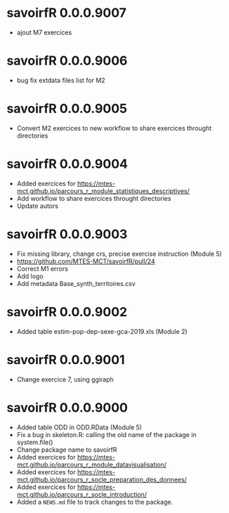 # savoirfR 0.0.0.9007
* ajout M7 exercices

# savoirfR 0.0.0.9006
* bug fix extdata files list for M2

# savoirfR 0.0.0.9005
* Convert M2 exercices to new workflow to share exercices throught directories

# savoirfR 0.0.0.9004
* Added exercices for https://mtes-mct.github.io/parcours_r_module_statistiques_descriptives/
* Add workflow to share exercices throught directories
* Update autors

# savoirfR 0.0.0.9003

* Fix missing library, change crs, precise exercise instruction  (Module 5)
* https://github.com/MTES-MCT/savoirfR/pull/24
* Correct M1 errors
* Add logo
* Add metadata Base_synth_territoires.csv

# savoirfR 0.0.0.9002

* Added table estim-pop-dep-sexe-gca-2019.xls (Module 2)

# savoirfR 0.0.0.9001

* Change exercice 7, using ggiraph

# savoirfR 0.0.0.9000

* Added table ODD in ODD.RData (Module 5)
* Fix a bug in skeleton.R: calling the old name of the package in system.file()
* Change package name to savoirfR
* Added exercices for https://mtes-mct.github.io/parcours_r_module_datavisualisation/
* Added exercices for https://mtes-mct.github.io/parcours_r_socle_preparation_des_donnees/
* Added exercices for https://mtes-mct.github.io/parcours_r_socle_introduction/
* Added a `NEWS.md` file to track changes to the package.
